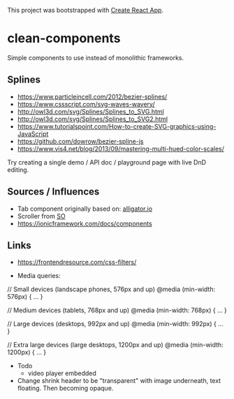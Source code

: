 This project was bootstrapped with [Create React App](https://github.com/facebook/create-react-app).

# clean-components

Simple components to use instead of monolithic frameworks.

## Splines

* https://www.particleincell.com/2012/bezier-splines/
* https://www.cssscript.com/svg-waves-wavery/
* http://owl3d.com/svg/Splines/Splines_to_SVG.html
* http://owl3d.com/svg/Splines/Splines_to_SVG2.html
* https://www.tutorialspoint.com/How-to-create-SVG-graphics-using-JavaScript
* https://github.com/dowrow/bezier-spline-js
* https://www.vis4.net/blog/2013/09/mastering-multi-hued-color-scales/

Try creating a single demo / API doc / playground page with live DnD editing.

## Sources / Influences

* Tab component originally based on: [alligator.io](https://alligator.io/react/tabs-component/)
* Scroller from [SO](https://stackoverflow.com/questions/16688545/scroll-div-over-another-div)
* https://ionicframework.com/docs/components

## Links

* https://frontendresource.com/css-filters/

* Media queries:

// Small devices (landscape phones, 576px and up)
@media (min-width: 576px) { ... }

// Medium devices (tablets, 768px and up)
@media (min-width: 768px) { ... }

// Large devices (desktops, 992px and up)
@media (min-width: 992px) { ... }

// Extra large devices (large desktops, 1200px and up)
@media (min-width: 1200px) { ... }

* Todo
  - video player embedded
* Change shrink header to be "transparent" with image underneath, text floating.  Then becoming opaque.
